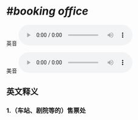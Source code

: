 # ***\#booking office*** 
英音
<audio src="./media/booking office1_AAC.aac" controls="controls"></audio>

美音
<audio src="./media/booking office2_AAC.aac" controls="controls"></audio>



  

英文释义
---
### 1.**（车站、剧院等的）售票处**  


